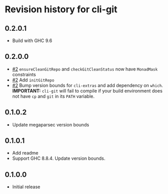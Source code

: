 # Revision history for cli-git

## 0.2.0.1

* Build with GHC 9.6

## 0.2.0.0

* [#2](https://github.com/obsidiansystems/cli-git/pull/2) `ensureCleanGitRepo` and `checkGitCleanStatus` now have `MonadMask` constraints
* [#2](https://github.com/obsidiansystems/cli-git/pull/2) Add `initGitRepo`
* [#2](https://github.com/obsidiansystems/cli-git/pull/2) Bump version bounds for `cli-extras` and add dependency on `which`. **IMPORTANT:** `cli-git` will fail to compile if your build environment does not have `cp` and `git` in its `PATH` variable.

## 0.1.0.2

* Update megaparsec version bounds

## 0.1.0.1

* Add readme
* Support GHC 8.8.4. Update version bounds.

## 0.1.0.0
* Initial release
